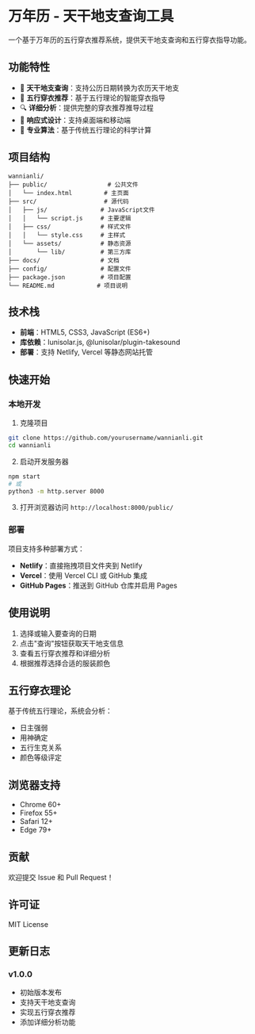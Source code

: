 # 万年历 - 天干地支查询工具

一个基于万年历的五行穿衣推荐系统，提供天干地支查询和五行穿衣指导功能。

## 功能特性

- 📅 **天干地支查询**：支持公历日期转换为农历天干地支
- 🎨 **五行穿衣推荐**：基于五行理论的智能穿衣指导
- 🔍 **详细分析**：提供完整的穿衣推荐推导过程
- 📱 **响应式设计**：支持桌面端和移动端
- 🎯 **专业算法**：基于传统五行理论的科学计算

## 项目结构

```
wannianli/
├── public/                 # 公共文件
│   └── index.html         # 主页面
├── src/                   # 源代码
│   ├── js/               # JavaScript文件
│   │   └── script.js     # 主要逻辑
│   ├── css/              # 样式文件
│   │   └── style.css     # 主样式
│   └── assets/           # 静态资源
│       └── lib/          # 第三方库
├── docs/                 # 文档
├── config/               # 配置文件
├── package.json          # 项目配置
└── README.md            # 项目说明
```

## 技术栈

- **前端**：HTML5, CSS3, JavaScript (ES6+)
- **库依赖**：lunisolar.js, @lunisolar/plugin-takesound
- **部署**：支持 Netlify, Vercel 等静态网站托管

## 快速开始

### 本地开发

1. 克隆项目
```bash
git clone https://github.com/yourusername/wannianli.git
cd wannianli
```

2. 启动开发服务器
```bash
npm start
# 或
python3 -m http.server 8000
```

3. 打开浏览器访问 `http://localhost:8000/public/`

### 部署

项目支持多种部署方式：

- **Netlify**：直接拖拽项目文件夹到 Netlify
- **Vercel**：使用 Vercel CLI 或 GitHub 集成
- **GitHub Pages**：推送到 GitHub 仓库并启用 Pages

## 使用说明

1. 选择或输入要查询的日期
2. 点击"查询"按钮获取天干地支信息
3. 查看五行穿衣推荐和详细分析
4. 根据推荐选择合适的服装颜色

## 五行穿衣理论

基于传统五行理论，系统会分析：
- 日主强弱
- 用神确定
- 五行生克关系
- 颜色等级评定

## 浏览器支持

- Chrome 60+
- Firefox 55+
- Safari 12+
- Edge 79+

## 贡献

欢迎提交 Issue 和 Pull Request！

## 许可证

MIT License

## 更新日志

### v1.0.0
- 初始版本发布
- 支持天干地支查询
- 实现五行穿衣推荐
- 添加详细分析功能
